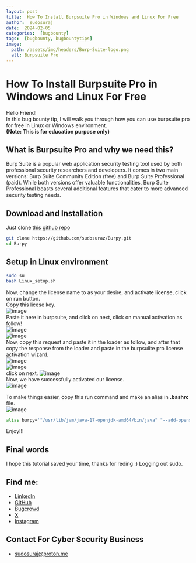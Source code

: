 ```yaml
---
layout: post
title:  How To Install Burpsuite Pro in Windows and Linux For Free
author:  sudosuraj
date:  2024-02-05
categories:  [bugbounty]
tags:  [bugbounty, bugbountytips]
image:
  path: /assets/img/headers/Burp-Suite-logo.png
  alt: Burpsuite Pro
---
```

#  How To Install Burpsuite Pro in Windows and Linux For Free
Hello Friend!  
In this bug bounty tip, I will walk you through how you can use burpsuite pro for free in Linux or Windows environment.  
**(Note: This is for education purpose only)**  
##  What is Burpsuite Pro and why we need this?
Burp Suite is a popular web application security testing tool used by both professional security researchers and developers. It comes in two main versions: Burp Suite Community Edition (free) and Burp Suite Professional (paid). While both versions offer valuable functionalities, Burp Suite Professional boasts several additional features that cater to more advanced security testing needs.  
##  Download and Installation
Just clone [this github repo](https://github.com/sudosuraz/Burpy)  
```bash
git clone https://github.com/sudosuraz/Burpy.git  
cd Burpy  
```
##  Setup in Linux environment
```bash
sudo su
bash Linux_setup.sh  
```
Now, change the license name to as your desire, and activate license, click on run button.  
Copy this licese key.  
![image](https://github.com/sudosuraz/sudosuraz.github.io/assets/81553118/7da39eef-fdd7-4d56-91ec-136d06ac9c01)  
Paste it here in burpsuite, and click on next, click on manual activation as follow!  
![image](https://github.com/sudosuraz/sudosuraz.github.io/assets/81553118/a9f1aeab-1195-4e5d-abfc-61b647985798)  
![image](https://github.com/sudosuraz/sudosuraz.github.io/assets/81553118/e3c66783-6989-44d0-845d-4a4966d77714)  
Now, copy this request and paste it in the loader as follow, and after that copy the response from the loader and paste in the
burpsuiite pro license activation wizard.  
![image](https://github.com/sudosuraz/sudosuraz.github.io/assets/81553118/ff1b3988-2f88-42a5-b75c-92d2d511fd7c)  
![image](https://github.com/sudosuraz/sudosuraz.github.io/assets/81553118/108d2619-2cfc-42a4-8b0e-862f0e3ac2b8)  
click on next.
![image](https://github.com/sudosuraz/sudosuraz.github.io/assets/81553118/a392db33-5f3b-43d8-988b-89d38d7b5ead)  
Now, we have successfully activated our license.  
![image](https://github.com/sudosuraz/sudosuraz.github.io/assets/81553118/f34fa03c-35de-4fb4-825e-1f684b746511)

To make things easier, copy this run command and make an alias in **.bashrc** file.  
![image](https://github.com/sudosuraz/sudosuraz.github.io/assets/81553118/b9b83a97-9598-40ca-9cde-000fa37b1866)
```bash
alias burpy='"/usr/lib/jvm/java-17-openjdk-amd64/bin/java" "--add-opens=java.desktop/javax.swing=ALL-UNNAMED" "--add-opens=java.base/java.lang=ALL-UNNAMED" "--add-opens=java.base/jdk.internal.org.objectweb.asm=ALL-UNNAMED" "--add-opens=java.base/jdk.internal.org.objectweb.asm.tree=ALL-UNNAMED" "--add-opens=java.base/jdk.internal.org.objectweb.asm.Opcodes=ALL-UNNAMED" "-javaagent:/usr/share/burpsuite/loader.jar" "-noverify" "-jar" "/usr/share/burpsuite/burpsuite_pro_v2023-12-1.jar" '
```  
Enjoy!!!  

## Final words
I hope this tutorial saved your time, thanks for reding :)
Logging out sudo.
## Find me: 
- [LinkedIn](https://linkedin.com/in/sudosuraj)
- [GitHub](https://github.com/sudosuraz)
- [Bugcrowd](https://bugcrowd.com/sudosuraj)
- [X](https://x.com/sudosuraj)
- [Instagram](https://instagram.com/sudosuraj)

## Contact For Cyber Security Business
- sudosuraj@proton.me





 
